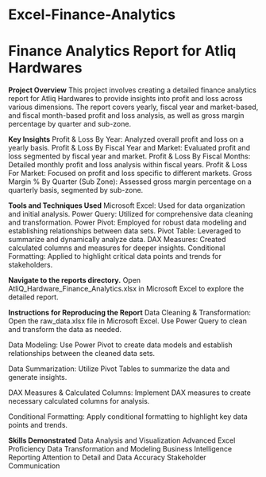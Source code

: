 # Excel-Finance-Analytics
# Finance Analytics Report for Atliq Hardwares

**Project Overview**
This project involves creating a detailed finance analytics report for Atliq Hardwares to provide insights into profit and loss across various dimensions. The report covers yearly, fiscal year and market-based, and fiscal month-based profit and loss analysis, as well as gross margin percentage by quarter and sub-zone.

**Key Insights**
Profit & Loss By Year: Analyzed overall profit and loss on a yearly basis.
Profit & Loss By Fiscal Year and Market: Evaluated profit and loss segmented by fiscal year and market.
Profit & Loss By Fiscal Months: Detailed monthly profit and loss analysis within fiscal years.
Profit & Loss For Market: Focused on profit and loss specific to different markets.
Gross Margin % By Quarter (Sub Zone): Assessed gross margin percentage on a quarterly basis, segmented by sub-zone.

**Tools and Techniques Used**
Microsoft Excel: Used for data organization and initial analysis.
Power Query: Utilized for comprehensive data cleaning and transformation.
Power Pivot: Employed for robust data modeling and establishing relationships between data sets.
Pivot Table: Leveraged to summarize and dynamically analyze data.
DAX Measures: Created calculated columns and measures for deeper insights.
Conditional Formatting: Applied to highlight critical data points and trends for stakeholders.

**Navigate to the reports directory.**
Open AtliQ_Hardware_Finance_Analytics.xlsx in Microsoft Excel to explore the detailed report.

**Instructions for Reproducing the Report**
Data Cleaning & Transformation:
Open the raw_data.xlsx file in Microsoft Excel.
Use Power Query to clean and transform the data as needed.

Data Modeling:
Use Power Pivot to create data models and establish relationships between the cleaned data sets.

Data Summarization:
Utilize Pivot Tables to summarize the data and generate insights.

DAX Measures & Calculated Columns:
Implement DAX measures to create necessary calculated columns for analysis.

Conditional Formatting:
Apply conditional formatting to highlight key data points and trends.

**Skills Demonstrated**
Data Analysis and Visualization
Advanced Excel Proficiency
Data Transformation and Modeling
Business Intelligence Reporting
Attention to Detail and Data Accuracy
Stakeholder Communication
